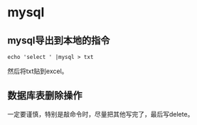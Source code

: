 # mysql

## mysql导出到本地的指令
```
echo 'select ' |mysql > txt
```
然后将txt贴到excel。


## 数据库表删除操作

一定要谨慎，特别是敲命令时，尽量把其他写完了，最后写delete。
